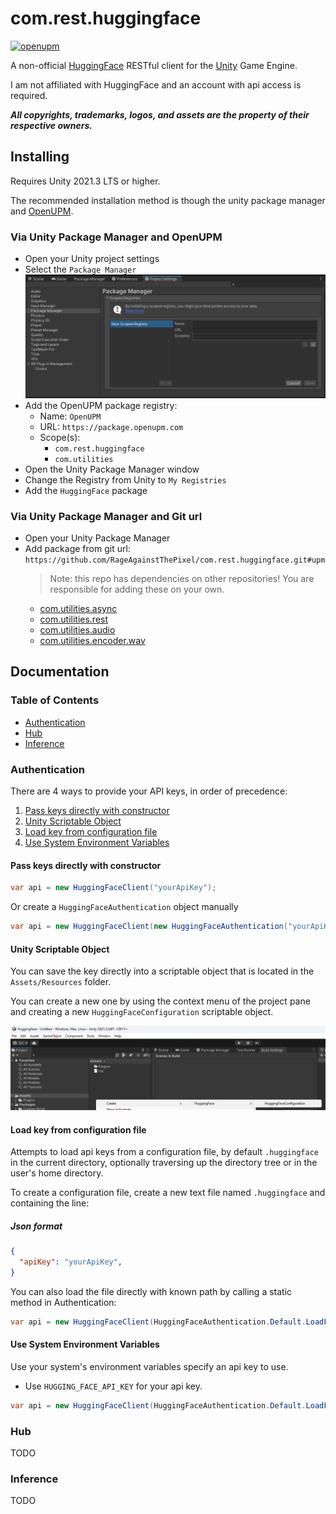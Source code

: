 # com.rest.huggingface

[![openupm](https://img.shields.io/npm/v/com.rest.huggingface?label=openupm&registry_uri=https://package.openupm.com)](https://openupm.com/packages/com.rest.huggingface/)

A non-official [HuggingFace](https://huggingface.co/) RESTful client for the [Unity](https://unity.com/) Game Engine.

I am not affiliated with HuggingFace and an account with api access is required.

***All copyrights, trademarks, logos, and assets are the property of their respective owners.***

## Installing

Requires Unity 2021.3 LTS or higher.

The recommended installation method is though the unity package manager and [OpenUPM](https://openupm.com/packages/com.openai.unity).

### Via Unity Package Manager and OpenUPM

- Open your Unity project settings
- Select the `Package Manager`
![scoped-registries](images/package-manager-scopes.png)
- Add the OpenUPM package registry:
  - Name: `OpenUPM`
  - URL: `https://package.openupm.com`
  - Scope(s):
    - `com.rest.huggingface`
    - `com.utilities`
- Open the Unity Package Manager window
- Change the Registry from Unity to `My Registries`
- Add the `HuggingFace` package

### Via Unity Package Manager and Git url

- Open your Unity Package Manager
- Add package from git url: `https://github.com/RageAgainstThePixel/com.rest.huggingface.git#upm`
  > Note: this repo has dependencies on other repositories! You are responsible for adding these on your own.
  - [com.utilities.async](https://github.com/RageAgainstThePixel/com.utilities.async)
  - [com.utilities.rest](https://github.com/RageAgainstThePixel/com.utilities.rest)
  - [com.utilities.audio](https://github.com/RageAgainstThePixel/com.utilities.audio)
  - [com.utilities.encoder.wav](https://github.com/RageAgainstThePixel/com.utilities.encoder.wav)

## Documentation

### Table of Contents

- [Authentication](#authentication)
- [Hub](#hub)
- [Inference](#inference)

### Authentication

There are 4 ways to provide your API keys, in order of precedence:

1. [Pass keys directly with constructor](#pass-keys-directly-with-constructor)
2. [Unity Scriptable Object](#unity-scriptable-object)
3. [Load key from configuration file](#load-key-from-configuration-file)
4. [Use System Environment Variables](#use-system-environment-variables)

#### Pass keys directly with constructor

```csharp
var api = new HuggingFaceClient("yourApiKey");
```

Or create a `HuggingFaceAuthentication` object manually

```csharp
var api = new HuggingFaceClient(new HuggingFaceAuthentication("yourApiKey"));
```

#### Unity Scriptable Object

You can save the key directly into a scriptable object that is located in the `Assets/Resources` folder.

You can create a new one by using the context menu of the project pane and creating a new `HuggingFaceConfiguration` scriptable object.

![Create new HuggingFaceConfiguration](images/create-scriptable-object.png)

#### Load key from configuration file

Attempts to load api keys from a configuration file, by default `.huggingface` in the current directory, optionally traversing up the directory tree or in the user's home directory.

To create a configuration file, create a new text file named `.huggingface` and containing the line:

##### Json format

```json
{
  "apiKey": "yourApiKey",
}
```

You can also load the file directly with known path by calling a static method in Authentication:

```csharp
var api = new HuggingFaceClient(HuggingFaceAuthentication.Default.LoadFromDirectory("your/path/to/.huggingface"));;
```

#### Use System Environment Variables

Use your system's environment variables specify an api key to use.

- Use `HUGGING_FACE_API_KEY` for your api key.

```csharp
var api = new HuggingFaceClient(HuggingFaceAuthentication.Default.LoadFromEnvironment());
```

### Hub

TODO

### Inference

TODO
